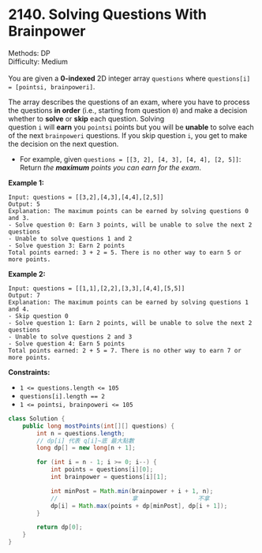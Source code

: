# 2140. Solving Questions With Brainpower  

  Methods: DP </br> Difficulty: Medium </br> </br>You are given a **0-indexed** 2D integer array `questions` where `questions[i] = [pointsi, brainpoweri]`.

The array describes the questions of an exam, where you have to process the questions **in order** (i.e., starting from question `0`) and make a decision whether to **solve** or **skip** each question. Solving question `i` will **earn** you `pointsi` points but you will be **unable** to solve each of the next `brainpoweri` questions. If you skip question `i`, you get to make the decision on the next question.

- For example, given `questions = [[3, 2], [4, 3], [4, 4], [2, 5]]`:
Return *the ****maximum**** points you can earn for the exam*.

**Example 1:**

```plain text
Input: questions = [[3,2],[4,3],[4,4],[2,5]]
Output: 5
Explanation: The maximum points can be earned by solving questions 0 and 3.
- Solve question 0: Earn 3 points, will be unable to solve the next 2 questions
- Unable to solve questions 1 and 2
- Solve question 3: Earn 2 points
Total points earned: 3 + 2 = 5. There is no other way to earn 5 or more points.
```

**Example 2:**

```plain text
Input: questions = [[1,1],[2,2],[3,3],[4,4],[5,5]]
Output: 7
Explanation: The maximum points can be earned by solving questions 1 and 4.
- Skip question 0
- Solve question 1: Earn 2 points, will be unable to solve the next 2 questions
- Unable to solve questions 2 and 3
- Solve question 4: Earn 5 points
Total points earned: 2 + 5 = 7. There is no other way to earn 7 or more points.
```

**Constraints:**

- `1 <= questions.length <= 105`
- `questions[i].length == 2`
- `1 <= pointsi, brainpoweri <= 105`
```java
class Solution {
    public long mostPoints(int[][] questions) {
        int n = questions.length;
        // dp[i] 代表 q[i]~底 最大點數
        long dp[] = new long[n + 1];

        for (int i = n - 1; i >= 0; i--) {
            int points = questions[i][0];
            int brainpower = questions[i][1];

            int minPost = Math.min(brainpower + i + 1, n);
            //                     拿                 不拿
            dp[i] = Math.max(points + dp[minPost], dp[i + 1]);
        }

        return dp[0];
    }
}
```

